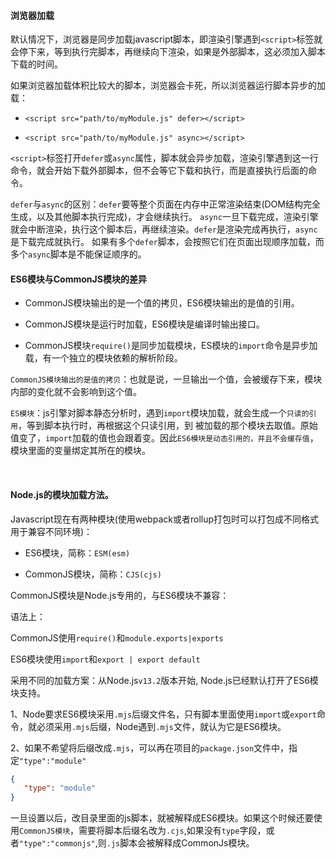 #### 浏览器加载

默认情况下，浏览器是同步加载javascript脚本，即渲染引擎遇到`<script>`标签就会停下来，等到执行完脚本，再继续向下渲染，如果是外部脚本，这必须加入脚本下载的时间。


如果浏览器加载体积比较大的脚本，浏览器会卡死，所以浏览器运行脚本异步的加载：

* `<script src="path/to/myModule.js" defer></script>`

* `<script src="path/to/myModule.js" async></script>`

`<script>`标签打开`defer`或`async`属性，脚本就会异步加载，渲染引擎遇到这一行命令，就会开始下载外部脚本，但不会等它下载和执行，而是直接执行后面的命令。

`defer`与`async`的区别：`defer`要等整个页面在内存中正常渲染结束(DOM结构完全生成，以及其他脚本执行完成)，才会继续执行。
`async`一旦下载完成，渲染引擎就会中断渲染，执行这个脚本后，再继续渲染。`defer`是渲染完成再执行，`async`是下载完成就执行。
如果有多个`defer`脚本，会按照它们在页面出现顺序加载，而多个`async`脚本是不能保证顺序的。


#### ES6模块与CommonJS模块的差异

* CommonJS模块输出的是一个值的拷贝，ES6模块输出的是值的引用。

* CommonJS模块是运行时加载，ES6模块是编译时输出接口。

* CommonJS模块`require()`是同步加载模块，ES模块的`import`命令是异步加载，有一个独立的模块依赖的解析阶段。

`CommonJS模块输出的是值的拷贝`：也就是说，一旦输出一个值，会被缓存下来，模块内部的变化就不会影响到这个值。

`ES模块`：js引擎对脚本静态分析时，遇到`import`模块加载，就会生成一个`只读的引用`，等到脚本执行时，再根据这个只读引用，到
被加载的那个模块去取值。原始值变了，`import`加载的值也会跟着变。因此`ES6模块是动态引用的，并且不会缓存值`，模块里面的变量绑定其所在的模块。

<br/>

#### Node.js的模块加载方法。

Javascript现在有两种模块(使用webpack或者rollup打包时可以打包成不同格式用于兼容不同环境)：

* ES6模块，简称：`ESM(esm)`

* CommonJS模块，简称：`CJS(cjs)`

CommonJS模块是Node.js专用的，与ES6模块不兼容：

语法上：

CommonJS使用`require()`和`module.exports|exports`

ES6模块使用`import`和`export | export default`

采用不同的加载方案：从Node.js`v13.2`版本开始, Node.js已经默认打开了ES6模块支持。

1、Node要求ES6模块采用`.mjs`后缀文件名，只有脚本里面使用`import`或`export`命令，就必须采用`.mjs`后缀，Node遇到`.mjs`文件，就认为它是ES6模块。

2、如果不希望将后缀改成`.mjs`，可以再在项目的`package.json`文件中，指定`"type":"module"`

~~~json
{
   "type": "module"
}
~~~

一旦设置以后，改目录里面的js脚本，就被解释成ES6模块。如果这个时候还要使用`CommonJS模块`，需要将脚本后缀名改为`.cjs`,如果没有`type`字段，或者`"type":"commonjs"`,则`.js`脚本会被解释成CommonJs模块。


<br/>

